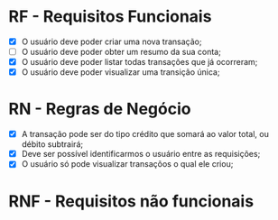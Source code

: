 # RF - Requisitos Funcionais

- [x] O usuário deve poder criar uma nova transação;
- [ ] O usuário deve poder obter um resumo da sua conta; 
- [x] O usuário deve poder listar todas transações que já ocorreram;  
- [x] O usuário deve poder visualizar uma transição única;

# RN - Regras de Negócio

- [x] A transação pode ser do tipo crédito que somará ao valor total, ou débito subtrairá;
- [x] Deve ser possível identificarmos o usuário entre as requisições;
- [x] O usuário só pode visualizar transaçõos o qual ele criou;

# RNF - Requisitos não funcionais 